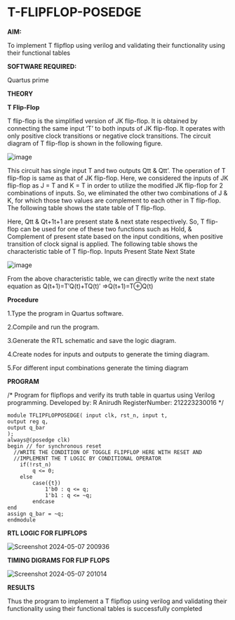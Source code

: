 # T-FLIPFLOP-POSEDGE

**AIM:**

To implement  T flipflop using verilog and validating their functionality using their functional tables

**SOFTWARE REQUIRED:**

Quartus prime

**THEORY**

**T Flip-Flop**

T flip-flop is the simplified version of JK flip-flop. It is obtained by connecting the same input ‘T’ to both inputs of JK flip-flop. It operates with only positive clock transitions or negative clock transitions. The circuit diagram of T flip-flop is shown in the following figure.

![image](https://github.com/naavaneetha/T-FLIPFLOP-POSEDGE/assets/154305477/458a68fe-2d08-4a9d-ac4f-7ae0480ce0bd)

 
This circuit has single input T and two outputs Qtt & Qtt’. The operation of T flip-flop is same as that of JK flip-flop. Here, we considered the inputs of JK flip-flop as J = T and K = T in order to utilize the modified JK flip-flop for 2 combinations of inputs. So, we eliminated the other two combinations of J & K, for which those two values are complement to each other in T flip-flop. The following table shows the state table of T flip-flop.

Here, Qtt & Qt+1t+1 are present state & next state respectively. So, T flip-flop can be used for one of these two functions such as Hold, & Complement of present state based on the input conditions, when positive transition of clock signal is applied. The following table shows the characteristic table of T flip-flop. Inputs Present State Next State

![image](https://github.com/naavaneetha/T-FLIPFLOP-POSEDGE/assets/154305477/cdd7fb32-539f-4b66-bb8d-f305a153c886)

 
From the above characteristic table, we can directly write the next state equation as Q(t+1)=T′Q(t)+TQ(t)′ ⇒Q(t+1)=T⊕Q(t)

**Procedure**

1.Type the program in Quartus software.

2.Compile and run the program.

3.Generate the RTL schematic and save the logic diagram.

4.Create nodes for inputs and outputs to generate the timing diagram.

5.For different input combinations generate the timing diagram

**PROGRAM**

/* Program for flipflops and verify its truth table in quartus using Verilog programming. 
Developed by: R Anirudh 
RegisterNumber: 212223230016
*/
````
module TFLIPFLOPPOSEDGE( input clk, rst_n, input t,
output reg q,
output q_bar
);
always@(posedge clk) 
begin // for synchronous reset
  //WRITE THE CONDITION OF TOGGLE FLIPFLOP HERE WITH RESET AND 
  //IMPLEMENT THE T LOGIC BY CONDITIONAL OPERATOR
	if(!rst_n)
		q <= 0;
	else
		case({t})
			1'b0 : q <= q;
			1'b1 : q <= ~q;
		endcase
end
assign q_bar = ~q;
endmodule
````

**RTL LOGIC FOR FLIPFLOPS**

![Screenshot 2024-05-07 200936](https://github.com/anushanirudh/T-FLIPFLOP-POSEDGE/assets/151725737/042ea544-afcf-4c26-b269-91f5c784c863)


**TIMING DIGRAMS FOR FLIP FLOPS**

![Screenshot 2024-05-07 201014](https://github.com/anushanirudh/T-FLIPFLOP-POSEDGE/assets/151725737/3121a459-1875-41de-bab9-3c98f02c3799)



**RESULTS**

Thus the program to implement a T flipflop using verilog and validating their functionality using their functional tables is successfully completed

